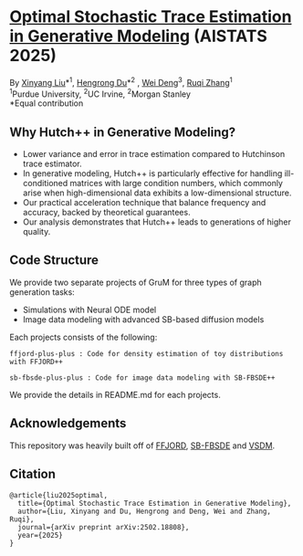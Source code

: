 # [Optimal Stochastic Trace Estimation in Generative Modeling](https://www.arxiv.org/abs/2502.18808) (AISTATS 2025)

By [Xinyang Liu](https://xinyangatk.github.io)\*<sup>1</sup>, [Hengrong Du](https://hengrongdu.netlify.app)\*<sup>2</sup> , [Wei Deng](https://www.weideng.org)<sup>3</sup>, [Ruqi Zhang](https://ruqizhang.github.io)<sup>1</sup>
\
<sup>1</sup>Purdue University, <sup>2</sup>UC Irvine, <sup>2</sup>Morgan Stanley
\
\*Equal contribution

<a name="why Hutch++?"></a>
## Why Hutch++ in Generative Modeling?
- Lower variance and error in trace estimation compared to Hutchinson trace estimator.
- In generative modeling, Hutch++ is particularly effective for handling ill-conditioned matrices with large condition numbers, which commonly arise when high-dimensional data exhibits a low-dimensional structure. 
- Our practical acceleration technique that balance frequency and accuracy, backed by theoretical guarantees.
- Our analysis demonstrates that Hutch++ leads to generations of higher quality.


<a name="code tructure"></a>
## Code Structure

We provide two separate projects of GruM for three types of graph generation tasks:
- Simulations with Neural ODE model
- Image data modeling with advanced SB-based diffusion models

Each projects consists of the following:
```
ffjord-plus-plus : Code for density estimation of toy distributions with FFJORD++
```

```
sb-fbsde-plus-plus : Code for image data modeling with SB-FBSDE++
```

We provide the details in README.md for each projects.
 
<a name="acknowledgements"></a>
## Acknowledgements
This repository was heavily built off of [FFJORD](https://github.com/rtqichen/ffjord), [SB-FBSDE](https://github.com/ghliu/SB-FBSDE) and [VSDM](https://github.com/WayneDW/Variational_Schrodinger_Diffusion_Model).

<a name="citation"></a>
## Citation
```
@article{liu2025optimal,
  title={Optimal Stochastic Trace Estimation in Generative Modeling},
  author={Liu, Xinyang and Du, Hengrong and Deng, Wei and Zhang, Ruqi},
  journal={arXiv preprint arXiv:2502.18808},
  year={2025}
}
```